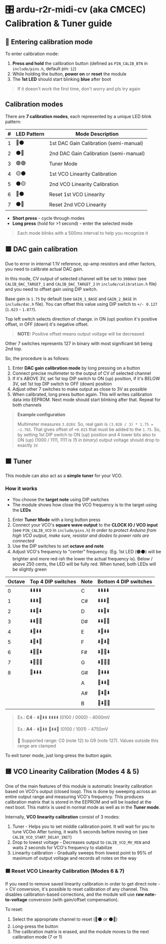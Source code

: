 # 🎛️ ardu-r2r-midi-cv (aka CMCEC) Calibration & Tuner guide

## 🔧 Entering calibration mode

To enter calibration mode:

1. **Press and hold** the calibration button (defined as `PIN_CALIB_BTN` in `include/pins.h`, default pin: `12`)
2. While holding the button, **power on** or **reset** the module
3. The **1st LED** should start blinking **blue** after boot

> If it doesn't work the first time, don't worry and pls try again

## Calibration modes

There are **7 calibration modes**, each represented by a unique LED blink pattern:

| # | LED Pattern  | Mode Description                       |
| - | ------------ | -------------------------------------- |
| 1 |     🔵⚫     | 1st DAC Gain Calibration (semi-manual) |
| 2 |     ⚫🔵     | 2nd DAC Gain Calibration (semi-manual) |
| 3 |     🟢🟢     | Tuner Mode                             |
| 4 |     🟡⚫     | 1st VCO Linearity Calibration          |
| 5 |     ⚫🟡     | 2nd VCO Linearity Calibration          |
| 6 |     🔴⚫     | Reset 1st VCO Linearity                |
| 7 |     ⚫🔴     | Reset 2nd VCO Linearity                |

- **Short press** - cycle through modes
- **Long press** (hold for >1 second) - enter the selected mode

> Each mode blinks with a 500ms interval to help you recognize it

## 🟦 DAC gain calibration

Due to error in internal 1.1V reference, op-amp resistors and other factors, you need to calibrate actual DAC gain.

In this mode, CV output of selected channel will be set to `3000mV` (see `CALIB_DAC_TARGET_1` and `CALIB_DAC_TARGET_2`
in `include/calibration.h` file) and you need to offset gain using DIP switch.

Base gain is `1.75` by default (see `GAIN_1_BASE` and `GAIN_2_BASE` in `include/dac.h` file).
You can offset this value using DIP switch to `+/- 0.127` (`1.623` - `1.877`).

Top left switch selects direction of change. in ON (up) position it's positive offset,
in OFF (down) it's negative offset.

> **NOTE:** Positive offset means output voltage will be decreased

Other 7 switches represents 127 in binary with most significant bit being 2nd top.

So, the procedure is as follows:

1. Enter **DAC gain calibration mode** by long pressing on a button
2. Connect precise multimeter to the output of CV of selected channel
3. If it's ABOVE 3V, set 1st top DIP switch to ON (up) position, if it's BELOW 3V, set 1st top DIP switch to OFF (down)
  position
4. Adjust other 7 switches to make output as close to 3V as possible
5. When calibrated, long press button again. This will writes calibration data into EEPROM. Next mode should start
  blinking after that. Repeat for both channels

> **Example configuration**
>
> Multimeter measures `3.026V`. So, real gain is `(3.026 / 3) * 1.75 = ~1.765`. That gives offset of `+0.015`
> that must be added to the `1.75`. So, by setting 1st DIP switch to ON (up) position and 4 lower bits also
> to ON (up) (1000 / 1111, *1111 is 15 in binary*) output voltage should drop to exactly `3V`

## 🟩 Tuner

This module can also act as a **simple tuner** for your VCO.

### How it works

- You choose the **target note** using DIP switches
- The module shows how close the VCO frequency is to the target using the **LEDs**

1. Enter **Tuner Mode** with a long button press
2. Connect your VCO's **square wave output** to the **CLOCK IO / VCO input** (see `PIN_CALIB_VCO` in `include/pins.h`)
  *In order to protect Arduino from high VCO output, make sure, resistor and diodes to power rails are connected*
3. Use the DIP switches to set **octave and note**
4. Adjust VCO's frequency to "center" frequency. (Eg. 1st LED (🟠⚫) will be brighter and more red-ish the lower the
  actual frequency is). Below / above 250 cents, the LED will be fully red. When tuned, both LEDs will be slightly green

| Octave | Top 4 DIP switches | Note | Bottom 4 DIP switches |
|--------|--------------------|------|-----------------------|
|    0   |      ⬇️⬇️⬇️⬇️      |   C  |        ⬇️⬇️⬇️⬇️       |
|    1   |      ⬇️⬇️⬇️🔼      |  C#  |        ⬇️⬇️⬇️🔼       |
|    2   |      ⬇️⬇️🔼⬇️      |   D  |        ⬇️⬇️🔼⬇️       |
|    3   |      ⬇️⬇️🔼🔼      |  D#  |        ⬇️⬇️🔼🔼       |
|    4   |      ⬇️🔼⬇️⬇️      |   E  |        ⬇️🔼⬇️⬇️       |
|    5   |      ⬇️🔼⬇️🔼      |   F  |        ⬇️🔼⬇️🔼       |
|    6   |      ⬇️🔼🔼⬇️      |  F#  |        ⬇️🔼🔼⬇️       |
|    7   |      ⬇️🔼🔼🔼      |   G  |        ⬇️🔼🔼🔼       |
|    8   |      🔼⬇️⬇️⬇️      |  G#  |        🔼⬇️⬇️⬇️       |
|        |                    |   A  |        🔼⬇️⬇️🔼       |
|        |                    |  A#  |        🔼⬇️🔼⬇️       |
|        |                    |   B  |        🔼⬇️🔼🔼       |

> Ex.: **C4** - ⬇️🔼⬇️⬇️ ⬇️⬇️⬇️⬇️ (0100 / 0000) - 4000mV
>
> Ex.: **A4** - ⬇️🔼⬇️⬇️ 🔼⬇️⬇️🔼 (0100 / 1001) - 4750mV
>
> 🎵 Supported range: C0 (note 12) to G9 (note 127). Values outside this range are clamped

To exit tuner mode, just long-press the button again.

## 🟨 VCO Linearity Calibration (Modes 4 & 5)

One of the main features of this module is automatic linearity calibration based on VCO's output (closed loop).
This is done by sweeping across an entire output range and measuring VCO's frequency.
This produces calibration matrix that is stored in the EEPROM and will be loaded at the next boot.
This matrix is used in normal mode as well as in the **Tuner mode**.

Internally, **VCO linearity calibration** consist of 3 modes:

1. Tuner - Helps you to set middle calibration point. It will wait for you to tune VCOю After tuning,
  it waits 5 seconds before moving on (see `CALIB_VCO_START_DELAY_INIT`)
2. Drop to lowest voltage - Decreases output to `CALIB_VCO_MV_MIN` and waits 2 seconds for VCO's frequency to stabilize
3. Linearity calibration - Gradually sweeps from lowest point to 95% of maximum of output voltage and records all
  notes on the way

### 🟥 Reset VCO Linearity Calibration (Modes 6 & 7)

If you need to remove saved linearity calibration in order to get direct note -> CV conversion, it's possible to reset calibration of any channel. This disables calibration-based corrections, and the module will use **raw note-to-voltage** conversion (with gain/offset compensation).

To reset:

1. Select the appropriate channel to reset (🔴⚫ or ⚫🔴)
2. Long-press the button
3. The calibration matrix is erased, and the module moves to the next calibration mode (7 or 1)
